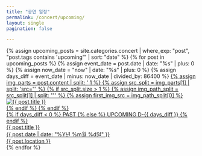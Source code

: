```yaml
---
title: "공연 일정"
permalink: /concert/upcoming/
layout: single
pagination: false

---
```


<div class="content-grid">
  {% assign upcoming_posts = site.categories.concert | where_exp: "post", "post.tags contains 'upcoming'" | sort: "date" %}
  {% for post in upcoming_posts %}
    {% assign event_date = post.date | date: "%s" | plus: 0 %}
    {% assign now_date = "now" | date: "%s" | plus: 0 %}
    {% assign days_diff = event_date | minus: now_date | divided_by: 86400 %}
    <a class="content-card" href="{{ post.url | relative_url }}">
      {% assign img_parts = post.content | split: '<img' %}
      {% if img_parts.size > 1 %}
        {% assign src_split = img_parts[1] | split: 'src="' %}
        {% if src_split.size > 1 %}
          {% assign img_path_split = src_split[1] | split: '"' %}
          {% assign first_img_src = img_path_split[0] %}
          <div class="content-card__image">
            <img src="{{ first_img_src | relative_url }}" alt="{{ post.title }}">
          </div>
        {% endif %}
      {% endif %}
      <div class="content-card__badge">
        {% if days_diff < 0 %}
          <span class="badge past">PAST</span>
        {% else %}
          <span class="badge upcoming">UPCOMING D-{{ days_diff }}</span>
        {% endif %}
      </div>
      <div class="content-card__content">
        <div class="content-card__title">{{ post.title }}</div>
        <div class="content-card__date">{{ post.date | date: "%Y년 %m월 %d일" }}</div>
        <div class="content-card__location">{{ post.location }}</div>
      </div>
    </a>
  {% endfor %}
</div>
